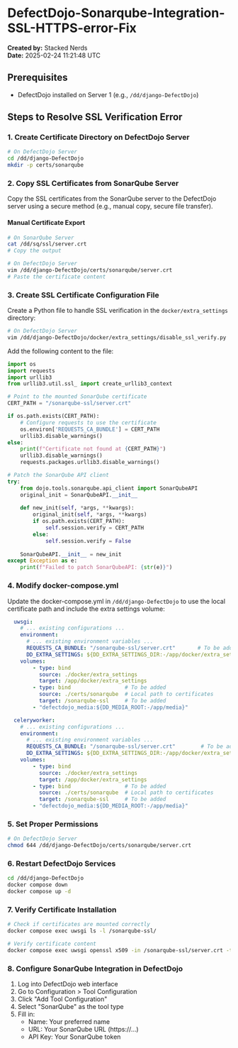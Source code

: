 # DefectDojo-Sonarqube-Integration-SSL-HTTPS-error-Fix


**Created by:** Stacked Nerds  
**Date:** 2025-02-24 11:21:48 UTC

## Prerequisites
- DefectDojo installed on Server 1 (e.g., `/dd/django-DefectDojo`)

## Steps to Resolve SSL Verification Error

### 1. Create Certificate Directory on DefectDojo Server
```bash
# On DefectDojo Server
cd /dd/django-DefectDojo
mkdir -p certs/sonarqube
```

### 2. Copy SSL Certificates from SonarQube Server
Copy the SSL certificates from the SonarQube server to the DefectDojo server using a secure method (e.g., manual copy, secure file transfer).

#### Manual Certificate Export
```bash
# On SonarQube Server
cat /dd/sq/ssl/server.crt
# Copy the output

# On DefectDojo Server
vim /dd/django-DefectDojo/certs/sonarqube/server.crt
# Paste the certificate content
```

### 3. Create SSL Certificate Configuration File
Create a Python file to handle SSL verification in the `docker/extra_settings` directory:

```bash
# On DefectDojo Server
vim /dd/django-DefectDojo/docker/extra_settings/disable_ssl_verify.py
```

Add the following content to the file:
```python name=docker/extra_settings/disable_ssl_verify.py
import os
import requests
import urllib3
from urllib3.util.ssl_ import create_urllib3_context

# Point to the mounted SonarQube certificate
CERT_PATH = "/sonarqube-ssl/server.crt"

if os.path.exists(CERT_PATH):
    # Configure requests to use the certificate
    os.environ['REQUESTS_CA_BUNDLE'] = CERT_PATH
    urllib3.disable_warnings()
else:
    print(f"Certificate not found at {CERT_PATH}")
    urllib3.disable_warnings()
    requests.packages.urllib3.disable_warnings()

# Patch the SonarQube API client
try:
    from dojo.tools.sonarqube.api_client import SonarQubeAPI
    original_init = SonarQubeAPI.__init__
    
    def new_init(self, *args, **kwargs):
        original_init(self, *args, **kwargs)
        if os.path.exists(CERT_PATH):
            self.session.verify = CERT_PATH
        else:
            self.session.verify = False
    
    SonarQubeAPI.__init__ = new_init
except Exception as e:
    print(f"Failed to patch SonarQubeAPI: {str(e)}")
```

### 4. Modify docker-compose.yml
Update the docker-compose.yml in `/dd/django-DefectDojo` to use the local certificate path and include the extra settings volume:
```yaml name=docker-compose.yml
  uwsgi:
    # ... existing configurations ...
    environment:
      # ... existing environment variables ...
      REQUESTS_CA_BUNDLE: "/sonarqube-ssl/server.crt"       # To be added
      DD_EXTRA_SETTINGS: ${DD_EXTRA_SETTINGS_DIR:-/app/docker/extra_settings/disable_ssl_verify.py}   # To be added
    volumes:
        - type: bind
          source: ./docker/extra_settings
          target: /app/docker/extra_settings
        - type: bind                 # To be added
          source: ./certs/sonarqube  # Local path to certificates
          target: /sonarqube-ssl     # To be added
        - "defectdojo_media:${DD_MEDIA_ROOT:-/app/media}"

  celeryworker:
    # ... existing configurations ...
    environment:
      # ... existing environment variables ...
      REQUESTS_CA_BUNDLE: "/sonarqube-ssl/server.crt"        # To be added
      DD_EXTRA_SETTINGS: ${DD_EXTRA_SETTINGS_DIR:-/app/docker/extra_settings/disable_ssl_verify.py}   # To be added
    volumes:
        - type: bind
          source: ./docker/extra_settings
          target: /app/docker/extra_settings
        - type: bind                 # To be added
          source: ./certs/sonarqube  # Local path to certificates
          target: /sonarqube-ssl     # To be added
        - "defectdojo_media:${DD_MEDIA_ROOT:-/app/media}"
```

### 5. Set Proper Permissions
```bash
# On DefectDojo Server
chmod 644 /dd/django-DefectDojo/certs/sonarqube/server.crt
```

### 6. Restart DefectDojo Services
```bash
cd /dd/django-DefectDojo
docker compose down
docker compose up -d
```

### 7. Verify Certificate Installation
```bash
# Check if certificates are mounted correctly
docker compose exec uwsgi ls -l /sonarqube-ssl/

# Verify certificate content
docker compose exec uwsgi openssl x509 -in /sonarqube-ssl/server.crt -text -noout
```

### 8. Configure SonarQube Integration in DefectDojo
1. Log into DefectDojo web interface
2. Go to Configuration > Tool Configuration
3. Click "Add Tool Configuration"
4. Select "SonarQube" as the tool type
5. Fill in:
   - Name: Your preferred name
   - URL: Your SonarQube URL (https://...)
   - API Key: Your SonarQube token

